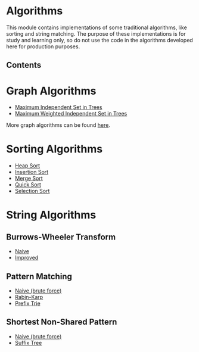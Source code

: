 # Algorithms

This module contains implementations of some traditional algorithms, like sorting and string matching.
The purpose of these implementations is for study and learning only, so do not use the code
in the algorithms developed here for production purposes.

## Contents

# Graph Algorithms
- [Maximum Independent Set in Trees](./src/main/java/br/com/eventhorizon/graph/MaxIndependentSetInTree.java)
- [Maximum Weighted Independent Set in Trees](./src/main/java/br/com/eventhorizon/graph/MaxWeightedIndependentSetInTree.java)

More graph algorithms can be found [here](../Common/src/main/java/br/com/eventhorizon/common/datastructures/graphs). 

# Sorting Algorithms
- [Heap Sort](./src/main/java/br/com/eventhorizon/sorting/HeapSort.java)
- [Insertion Sort](./src/main/java/br/com/eventhorizon/sorting/InsertionSort.java)
- [Merge Sort](./src/main/java/br/com/eventhorizon/sorting/MergeSort.java)
- [Quick Sort](./src/main/java/br/com/eventhorizon/sorting/QuickSort.java)
- [Selection Sort](./src/main/java/br/com/eventhorizon/sorting/SelectionSort.java)

# String Algorithms

## Burrows-Wheeler Transform
- [Naive](./src/main/java/br/com/eventhorizon/string/NaiveBurrowsWheelerTransform.java)
- [Improved](./src/main/java/br/com/eventhorizon/string/ImprovedBurrowsWheelerTransform.java)

## Pattern Matching
- [Naive (brute force)](./src/main/java/br/com/eventhorizon/string/matching/Naive.java)
- [Rabin-Karp](./src/main/java/br/com/eventhorizon/string/matching/RabinKarp.java)
- [Prefix Trie](./src/main/java/br/com/eventhorizon/string/matching/TriePatternMatcher.java)

## Shortest Non-Shared Pattern
- [Naive (brute force)](./src/main/java/br/com/eventhorizon/string/matching/NaiveShortestNonSharedPattern.java)
- [Suffix Tree](./src/main/java/br/com/eventhorizon/string/matching/SuffixTreeShortestNonSharedPattern.java)

